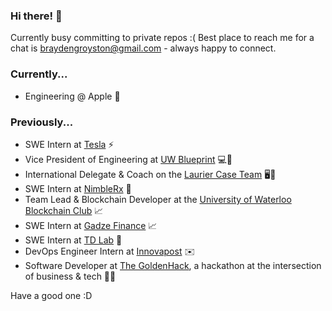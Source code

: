 ### Hi there! 👋

Currently busy committing to private repos :(
Best place to reach me for a chat is braydengroyston@gmail.com - always happy to connect.

### Currently...
- Engineering @ Apple 🍎

### Previously...
- SWE Intern at [Tesla](https://tesla.com) ⚡️
- Vice President of Engineering at [UW Blueprint](https://uwblueprint.org/) 💻💙
- International Delegate & Coach on the [Laurier Case Team](https://www.lauriercaseteam.ca) 🖥️💼
- SWE Intern at [NimbleRx](https://www.nimblerx.com) 💊
- Team Lead & Blockchain Developer at the [University of Waterloo Blockchain Club](https://www.waterlooblockchain.com/) 📈
- SWE Intern at [Gadze Finance](https://gadze.finance) 📈
- SWE Intern at [TD Lab](https://tdlab.io) 🚀
- DevOps Engineer Intern at [Innovapost](https://innovapost.com) ✉️
- Software Developer at [The GoldenHack](https://www.thegoldenhack.ca/), a hackathon at the intersection of business & tech 💛💜

Have a good one :D
